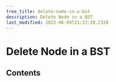 ```yaml
---
tree_title: delete-node-in-a-bst
description: Delete Node in a BST
last_modified: 2022-06-09T21:23:28.2328
---
```


# Delete Node in a BST

## Contents
